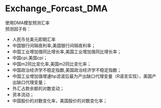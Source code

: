 # Exchange_Forcast_DMA
使用DMA模型预测汇率  
预测因子有：  
- 人民币兑美元即期汇率
- 中国银行间隔夜利率,美国银行间隔夜利率；
- 中国工业增加值同比增长率,美国工业增加值同比增长率；
- 中国cpi,美国cpi；
- 中国m2同比变化率,美国m2同比变化率；
- 中国政治经济学不稳定指数,美国政治经济学不稳定指数；
- 中国工业增加值增速hp滤波后最为产出缺口代理变量（R语言实现），美国产出缺口代理变量；
- 外汇占款余额的对数变动；
- 资本流动；
- 中国股价的对数变化率，美国股价的对数变化率；
